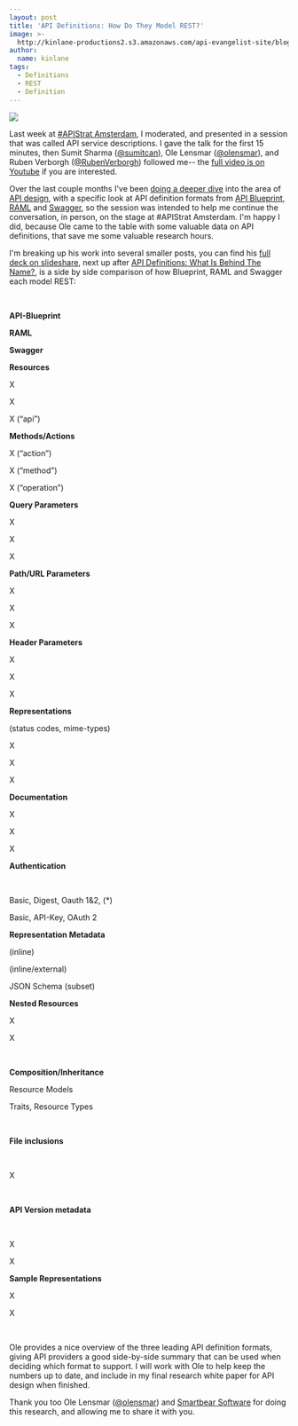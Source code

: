 ```yaml
---
layout: post
title: 'API Definitions: How Do They Model REST?'
image: >-
  http://kinlane-productions2.s3.amazonaws.com/api-evangelist-site/blog/apistrat-logo.png
author:
  name: kinlane
tags:
  - Definitions
  - REST
  - Definition
---
```

[![](http://kinlane-productions2.s3.amazonaws.com/api-evangelist-site/blog/apistrat-logo.png)](http://www.apistrategyconference.com/)

Last week at [#APIStrat Amsterdam](http://www.apistrategyconference.com/2014Amsterdam/), I moderated, and presented in a session that was called API service descriptions. I gave the talk for the first 15 minutes, then Sumit Sharma ([@sumitcan](https://twitter.com/sumitcan)), Ole Lensmar ([@olensmar](https://twitter.com/olensmar)), and Ruben Verborgh ([@RubenVerborgh](https://twitter.com/RubenVerborgh)) followed me-- the [full video is on Youtube](https://www.youtube.com/watch?v=wqQxM6PAuh0) if you are interested.

Over the last couple months I've been [doing a deeper dive](http://apievangelist.com/2014/01/31/the-vision-behind-swagger-api-blueprint-and-raml/) into the area of [API design](http://design.apievangelist.com), with a specific look at API definition formats from [API Blueprint](http://apiblueprint.org/), [RAML](/admin/blog/RAML) and [Swagger](https://github.com/wordnik/swagger-core), so the session was intended to help me continue the conversation, in person, on the stage at #APIStrat Amsterdam. I'm happy I did, because Ole came to the table with some valuable data on API definitions, that save me some valuable research hours.

I'm breaking up his work into several smaller posts, you can find his [full deck on slideshare](http://www.slideshare.net/mobile/SmartBear_Software/api-strat-2014metadataformatsshort), next up after [API Definitions: What Is Behind The Name?](http://apievangelist.com/2014/04/03/api-definitions-what-is-behind-the-name/), is a side by side comparison of how Blueprint, RAML and Swagger each model REST:

 

**API-Blueprint**

**RAML**

**Swagger**

**Resources**

X

X

X (“api”)

**Methods/Actions**

X (“action”)

X (“method”)

X (“operation”)

**Query Parameters**

X

X

X

**Path/URL Parameters**

X

X

X

**Header Parameters**

X

X

X

**Representations**

(status codes, mime-types)

X

X

X

**Documentation**

X

X

X

**Authentication**

 

Basic, Digest, Oauth 1&2, (\*)

Basic, API-Key, OAuth 2

**Representation Metadata**

<any> (inline)

<any> (inline/external)

JSON Schema (subset)

**Nested Resources**

X

X

 

**Composition/Inheritance**

Resource Models

Traits, Resource Types

 

**File inclusions**

 

X

 

**API Version metadata**

 

X

X

**Sample Representations**

X

X

 

Ole provides a nice overview of the three leading API definition formats, giving API providers a good side-by-side summary that can be used when deciding which format to support. I will work with Ole to help keep the numbers up to date, and include in my final research white paper for API design when finished.

Thank you too Ole Lensmar ([@olensmar](https://twitter.com/olensmar)) and [Smartbear Software](http://smartbear.com/) for doing this research, and allowing me to share it with you.